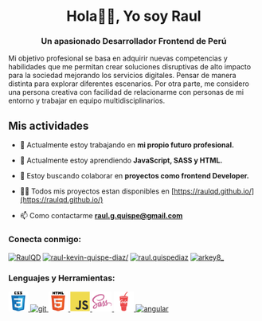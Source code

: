 <h1 align="center">Hola👋🏾, Yo soy Raul</h1>
<h3 align="center">Un apasionado Desarrollador Frontend de Perú</h3>

Mi objetivo profesional se basa en adquirir nuevas competencias y habilidades que me permitan crear soluciones disruptivas de alto impacto para la sociedad mejorando los servicios digitales. Pensar de manera distinta para explorar diferentes escenarios. Por otra parte, me considero una persona creativa con facilidad de relacionarme con personas de mi entorno y trabajar en equipo multidisciplinarios.

## Mis actividades

- 🔭 Actualmente estoy trabajando en **mi propio futuro profesional.**

- 🌱 Actualmente estoy aprendiendo **JavaScript, SASS y HTML.**

- 👯 Estoy buscando colaborar en **proyectos como frontend Developer.**

- 👨‍💻 Todos mis proyectos estan disponibles en [https://raulqd.github.io/](https://raulqd.github.io/)

- 📫 Como contactarme **raul.g.quispe@gmail.com**

<h3 align="left">Conecta conmigo:</h3>
<p align="left">
<a href="https://github.com/RaulQD/" target="_blank"><img align="center" src="https://raw.githubusercontent.com/rahuldkjain/github-profile-readme-generator/master/src/images/icons/Social/github.svg" alt="RaulQD" height="30" width="40"/></a>
<a href="https://linkedin.com/in/raul-kevin-quispe-diaz/" target="_blank"><img align="center" src="https://raw.githubusercontent.com/rahuldkjain/github-profile-readme-generator/master/src/images/icons/Social/linked-in-alt.svg" alt="raul-kevin-quispe-diaz/" height="30" width="40" /></a>
<a href="https://fb.com/raul.quispediaz" target="_blank"><img align="center" src="https://raw.githubusercontent.com/rahuldkjain/github-profile-readme-generator/master/src/images/icons/Social/facebook.svg" alt="raul.quispediaz" height="30" width="40" /></a>
<a href="https://instagram.com/arkey8_" target="_blank"><img align="center" src="https://raw.githubusercontent.com/rahuldkjain/github-profile-readme-generator/master/src/images/icons/Social/instagram.svg" alt="arkey8_" height="30" width="40" /></a>
</p>

<h3 align="left">Lenguajes y Herramientas:</h3>
<p align="left"> 
<a href="https://www.w3schools.com/css/" target="_blank" rel="noreferrer"> <img src="https://raw.githubusercontent.com/devicons/devicon/master/icons/css3/css3-original-wordmark.svg" alt="css3" width="40" height="40"/> </a> 
<a href="https://git-scm.com/" target="_blank" rel="noreferrer"> <img src="https://www.vectorlogo.zone/logos/git-scm/git-scm-icon.svg" alt="git" width="40" height="40"/> </a>
<a href="https://www.w3.org/html/" target="_blank" rel="noreferrer"> <img src="https://raw.githubusercontent.com/devicons/devicon/master/icons/html5/html5-original-wordmark.svg" alt="html5" width="40" height="40"/> </a> 
<a href="https://developer.mozilla.org/en-US/docs/Web/JavaScript" target="_blank" rel="noreferrer"> <img src="https://raw.githubusercontent.com/devicons/devicon/master/icons/javascript/javascript-original.svg" alt="javascript" width="40" height="40"/> </a> 
<a href="https://sass-lang.com" target="_blank" rel="noreferrer"> <img src="https://raw.githubusercontent.com/devicons/devicon/master/icons/sass/sass-original.svg" alt="sass" width="40" height="40"/> </a> 
 </a> <a href="https://gulpjs.com" target="_blank" rel="noreferrer"> <img src="https://raw.githubusercontent.com/devicons/devicon/master/icons/gulp/gulp-plain.svg" alt="gulp" width="40" height="40"/> </a> 
 <a href="https://angular.io" target="_blank" rel="noreferrer"> <img src="https://angular.io/assets/images/logos/angular/angular.svg" alt="angular" width="40" height="40"/> </a>
</p>

